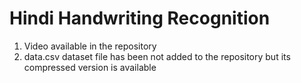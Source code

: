 # Hindi Handwriting Recognition
1. Video available in the repository
2. data.csv dataset file has been not added to the repository but its compressed version is available
